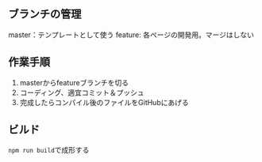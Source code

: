 ## ブランチの管理
master：テンプレートとして使う
feature: 各ページの開発用。マージはしない

## 作業手順
1. masterからfeatureブランチを切る
2. コーディング、適宜コミット＆プッシュ
3. 完成したらコンパイル後のファイルをGitHubにあげる

## ビルド
```npm run build```で成形する

